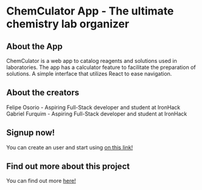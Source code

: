 # ChemCulator App - The ultimate chemistry lab organizer

## About the App

ChemCulator is a web app to catalog reagents and solutions used in laboratories. The app has a calculator feature to facilitate the preparation of solutions. A simple interface that utilizes React to ease navigation.


## About the creators

Felipe Osorio - Aspiring Full-Stack developer and student at IronHack  
Gabriel Furquim - Aspiring Full-Stack developer and student at IronHack

## Signup now!

You can create an user and start using [on this link!](https://sharp-swanson-89e035.netlify.app)

## Find out more about this project

You can find out more [here!](https://docs.google.com/presentation/d/13H6H4soNt74vgZ0D3ynsq2SdcWH-gzm-alxMIShnHaU/edit?usp=sharing)
